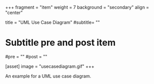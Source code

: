 +++
fragment = "item"
weight = 7
background = "secondary"
align = "center"

title = "UML Use Case Diagram"
#subtitle= ""

# Subtitle pre and post item
#pre = ""
#post = ""

[asset]
  image = "usecasediagram.gif"
+++

An example for a UML use case diagram.